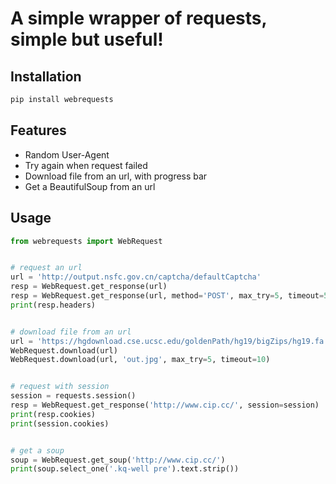# A simple wrapper of requests, simple but useful!

## Installation
```bash
pip install webrequests
```

## Features
- Random User-Agent
- Try again when request failed
- Download file from an url, with progress bar
- Get a BeautifulSoup from an url

## Usage
```python
from webrequests import WebRequest


# request an url
url = 'http://output.nsfc.gov.cn/captcha/defaultCaptcha'
resp = WebRequest.get_response(url)
resp = WebRequest.get_response(url, method='POST', max_try=5, timeout=5)
print(resp.headers)


# download file from an url
url = 'https://hgdownload.cse.ucsc.edu/goldenPath/hg19/bigZips/hg19.fa.gz'
WebRequest.download(url)
WebRequest.download(url, 'out.jpg', max_try=5, timeout=10)


# request with session
session = requests.session()
resp = WebRequest.get_response('http://www.cip.cc/', session=session)
print(resp.cookies)
print(session.cookies)


# get a soup
soup = WebRequest.get_soup('http://www.cip.cc/')
print(soup.select_one('.kq-well pre').text.strip())
```
